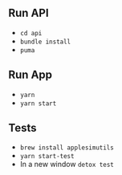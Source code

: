 ## Run API
- `cd api`
- `bundle install`
- `puma`

## Run App
- `yarn`
- `yarn start`

## Tests
- `brew install applesimutils`
- `yarn start-test`
- In a new window `detox test`
